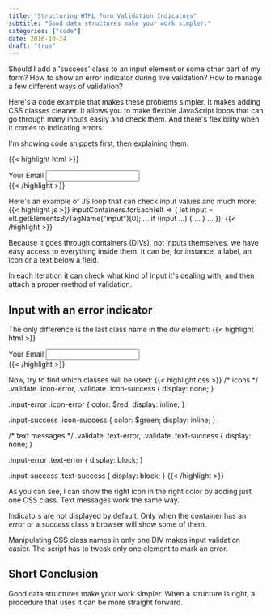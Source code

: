 ```yaml
---
title: "Structuring HTML Form Validation Indicators"
subtitle: "Good data structures make your work simpler."
categories: ["code"]
date: 2016-10-24
draft: "true"
---
```


Should I add a 'success' class to an input element or some other part of my form?
How to show an error indicator during live validation? How to manage a few different ways of validation?

<!--more-->

Here's a code example that makes these problems simpler.
It makes adding CSS classes cleaner.
It allows you to make flexible JavaScript loops that can go through many inputs easily and check them.
And there's flexibility when it comes to indicating errors.

I'm showing code snippets first, then explaining them.

{{< highlight html >}}
<div class="container-input validate">
  <label for="admin-email">
    Your Email
  </label>
  <span class="icon-error"></span>
  <span class="icon-success"></span>
  <input type="email"
         id="admin-email"
         autocomplete="email" required
  >
</div>
{{< /highlight >}}

Here's an example of JS loop that can check input values and much more:
{{< highlight js >}}
  inputContainers.forEach(elt => {
    let input = elt.getElementsByTagName("input")[0];
    ...
    if (input ...) { ... }
    ...
  });
{{< /highlight >}}

Because it goes through containers (DIVs), not inputs themselves,
we have easy access to everything inside them.
It can be, for instance, a label, an icon or a text below a field.

In each iteration it can check what kind of input it's dealing with, and
then attach a proper method of validation.


## Input with an error indicator

The only difference is the last class name in the div element:
{{< highlight html >}}
<div class="container-input validate input-error">
  <label for="admin-email">
    Your Email
  </label>
  <span class="icon-error"></span>
  <span class="icon-success"></span>
  <input type="email"
         id="admin-email"
         autocomplete="email" required
  >
</div>
{{< /highlight >}}


Now, try to find which classes will be used: 
{{< highlight css >}}
/* icons */
.validate .icon-error,
.validate .icon-success {
  display: none;
}

.input-error .icon-error {
  color: $red;
  display: inline;
}

.input-success .icon-success {
  color: $green;
  display: inline;
}

/* text messages */
.validate .text-error,
.validate .text-success {
  display: none;
}

.input-error .text-error {
  display: block;
}

.input-success .text-success {
  display: block;
}
{{< /highlight >}}

As you can see, I can show the right icon in the right color by adding just one CSS class. 
Text messages work the same way.

Indicators are not displayed by default.
Only when the container has an *error* or a *success* class a browser will show some of them.

Manipulating CSS class names in only one DIV makes input validation easier.
The script has to tweak only one element to mark an error.

## Short Conclusion
Good data structures make your work simpler.
When a structure is right, a procedure that uses it can be more straight forward.
